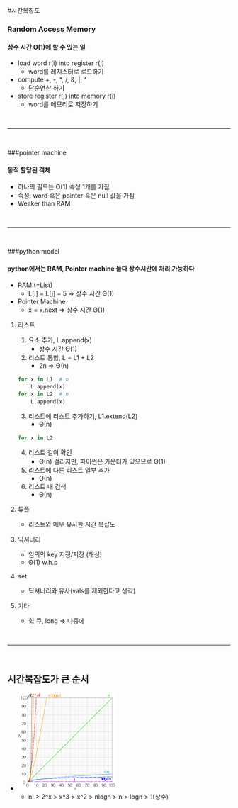 #시간복잡도
### Random Access Memory
#### 상수 시간 Θ(1)에 할 수 있는 일
* load word r(i) into register r(j)
  * word를 레지스터로 로드하기
* compute +, -, *, /, &, |, ^
  * 단순연산 하기
* store register r(j) into memory r(i)
  * word를 메모리로 저장하기

<br>
<hr>
<br>

###pointer machine
#### 동적 할당된 객체
* 하나의 필드는 O(1) 속성 1개를 가짐
* 속성: word 혹은 pointer 혹은 null 값을 가짐
* Weaker than RAM

<br>
<hr>
<br>

###python model
#### python에서는 RAM, Pointer machine 둘다 상수시간에 처리 가능하다
* RAM (=List)
  * L[i] = L[j] + 5 => 상수 시간 Θ(1)
* Pointer Machine
  * x = x.next => 상수 시간 Θ(1)

1. 리스트
   1. 요소 추가, L.append(x)
      * 상수 시간 Θ(1)
   2. 리스트 통합, L = L1 + L2
      * 2n => Θ(n)
    ``` python
    for x in L1  # n
        L.append(x)
    for x in L2  # n
        L.append(x)
    ```
   3. 리스트에 리스트 추가하기, L1.extend(L2)
      * Θ(n)
    ``` python
    for x in L2
    ```
   4. 리스트 길이 확인
      * Θ(n) 걸리지만, 파이썬은 카운터가 있으므로 Θ(1)
   5. 리스트에 다른 리스트 일부 추가
      * Θ(n)
   6. 리스트 내 검색
      * Θ(n)
 
2. 튜플
   * 리스트와 매우 유사한 시간 복잡도
3. 딕셔너리
   * 임의의 key 지정/저장 (해싱)
   * Θ(1) w.h.p
4. set
   * 딕셔너리와 유사(vals를 제외한다고 생각)
5. 기타
   * 힙 큐, long => 나중에


<br>
<hr>
<br>

## 시간복잡도가 큰 순서
* ![img.png](img.png)
  * n! > 2^x > x^3 > x^2 > nlogn > n > logn > 1(상수)